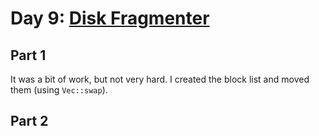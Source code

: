 # Day 9: [Disk Fragmenter](https://adventofcode.com/2024/day/9)

## Part 1

It was a bit of work, but not very hard. I created the block list and moved them (using `Vec::swap`).

## Part 2

